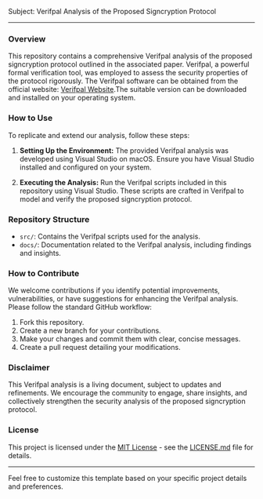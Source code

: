 Subject: Verifpal Analysis of the Proposed Signcryption Protocol

---

### Overview

This repository contains a comprehensive Verifpal analysis of the proposed signcryption protocol outlined in the associated paper. Verifpal, a powerful formal verification tool, was employed to assess the security properties of the protocol rigorously. The Verifpal software can be obtained from the official website: [Verifpal Website](https://verifpal.com).The suitable version can be downloaded and installed on your operating system.

### How to Use

To replicate and extend our analysis, follow these steps:

1. **Setting Up the Environment:**
   The provided Verifpal analysis was developed using Visual Studio on macOS. Ensure you have Visual Studio installed and configured on your system.

2. **Executing the Analysis:**
   Run the Verifpal scripts included in this repository using Visual Studio. These scripts are crafted in Verifpal to model and verify the proposed signcryption protocol.

### Repository Structure

- `src/`: Contains the Verifpal scripts used for the analysis.
- `docs/`: Documentation related to the Verifpal analysis, including findings and insights.

### How to Contribute

We welcome contributions if you identify potential improvements, vulnerabilities, or have suggestions for enhancing the Verifpal analysis. Please follow the standard GitHub workflow:

1. Fork this repository.
2. Create a new branch for your contributions.
3. Make your changes and commit them with clear, concise messages.
4. Create a pull request detailing your modifications.

### Disclaimer

This Verifpal analysis is a living document, subject to updates and refinements. We encourage the community to engage, share insights, and collectively strengthen the security analysis of the proposed signcryption protocol.

### License

This project is licensed under the [MIT License](LICENSE.md) - see the [LICENSE.md](LICENSE.md) file for details.

---

Feel free to customize this template based on your specific project details and preferences.
